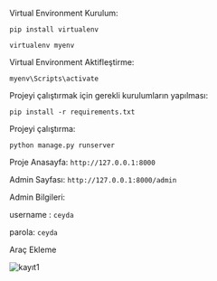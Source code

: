 Virtual Environment Kurulum:

`pip install virtualenv`

`virtualenv myenv`

Virtual Environment Aktifleştirme:

`myenv\Scripts\activate`

Projeyi çalıştırmak için gerekli kurulumların yapılması:

`pip install -r requirements.txt`


Projeyi çalıştırma:

`python manage.py runserver`

Proje Anasayfa: `http://127.0.0.1:8000`


Admin Sayfası: `http://127.0.0.1:8000/admin`

Admin Bilgileri:

username : `ceyda`

parola: `ceyda`


Araç Ekleme

![kayıt1](https://user-images.githubusercontent.com/89922805/131692555-52f4b832-0b74-4dbe-90f4-734d6a193d1a.png)

